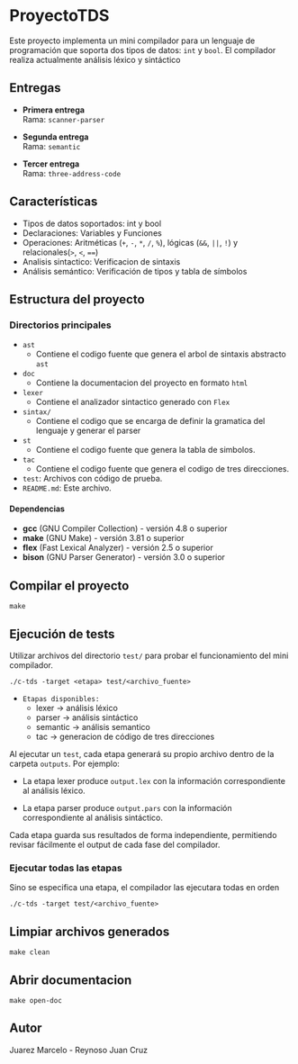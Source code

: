 # ProyectoTDS
  
Este proyecto implementa un mini compilador para un lenguaje de programación que soporta dos tipos de datos: `int` y `bool`. El compilador realiza actualmente análisis léxico y sintáctico

## Entregas

- **Primera entrega**  
    Rama: `scanner-parser`

- **Segunda entrega**  
    Rama: `semantic`

- **Tercer entrega**  
    Rama: `three-address-code`

## Características

* Tipos de datos soportados: int y bool
* Declaraciones: Variables y Funciones
* Operaciones: Aritméticas (`+`, `-`, `*`, `/`, `%`), lógicas (`&&`, `||`, `!`) y relacionales(`>`, `<`, `==`)
* Analisis sintactico: Verificacion de sintaxis
* Análisis semántico: Verificación de tipos y tabla de símbolos

##  Estructura del proyecto
### Directorios principales
* `ast`
    *   Contiene el codigo fuente que genera el arbol de sintaxis abstracto `ast`
* `doc`
    *   Contiene la documentacion del proyecto en formato `html`
* `lexer`
    *   Contiene el analizador sintactico generado con `Flex`
*  `sintax/`
    *   Contiene el codigo que se encarga de definir la gramatica del lenguaje y generar el parser
*  `st`
    *   Contiene el codigo fuente que genera la tabla de simbolos.
* `tac`
    *  Contiene el codigo fuente que genera el codigo de tres direcciones.
*   `test`: Archivos con código de prueba.
*   `README.md`: Este archivo.

#### Dependencias
- **gcc** (GNU Compiler Collection) - versión 4.8 o superior
- **make** (GNU Make) - versión 3.81 o superior  
- **flex** (Fast Lexical Analyzer) - versión 2.5 o superior
- **bison** (GNU Parser Generator) - versión 3.0 o superior

## Compilar el proyecto
```
make 
```

## Ejecución de tests
Utilizar archivos del directorio `test/` para probar el funcionamiento del mini compilador.
```
./c-tds -target <etapa> test/<archivo_fuente>
```

* `Etapas disponibles:`
    * lexer → análisis léxico
    * parser → análisis sintáctico
    * semantic → análisis semantico
    * tac → generacion de código de tres direcciones

Al ejecutar un `test`, cada etapa generará su propio archivo dentro de la carpeta `outputs`. Por ejemplo:

* La etapa lexer produce `output.lex` con la información correspondiente al análisis léxico.

* La etapa parser produce `output.pars` con la información correspondiente al análisis sintáctico.

Cada etapa guarda sus resultados de forma independiente, permitiendo revisar fácilmente el output de cada fase del compilador.

### Ejecutar todas las etapas
Sino se especifica una etapa, el compilador las ejecutara todas en orden
```
./c-tds -target test/<archivo_fuente>
```

## Limpiar archivos generados
```
make clean
```

## Abrir documentacion
```
make open-doc
```

## Autor
Juarez Marcelo - Reynoso Juan Cruz